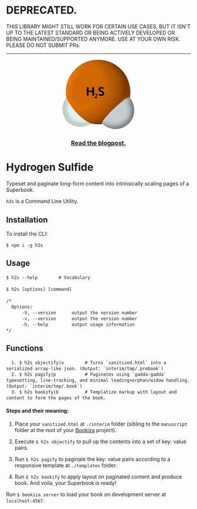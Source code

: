 # DEPRECATED.

THIS LIBRARY MIGHT STILL WORK FOR CERTAIN USE CASES, BUT IT ISN'T UP TO THE LATEST STANDARD OR BEING ACTIVELY DEVELOPED OR BEING MAINTAINED/SUPPORTED ANYMORE. USE AT YOUR OWN RISK. PLEASE DO NOT SUBMIT PRs. 

---

<div align="center">
  <a href="https://bookiza.io">
    <img src="art/h2s.jpg" alt="Tech Interview Handbook" width="200">
  </a>
  <br>
  <h3>
    <a href="https://bubblin.io/blog/h2s">Read the blogpost.</a>
  </h3>
</div>


# Hydrogen Sulfide

Typeset and paginate long-form content into intrinsically scaling pages of a Superbook.

`h2s` is a Command Line Utility.


## Installation

To install the CLI:

```nodejs
$ npm i -g h2s
```

## Usage

```nodejs
$ h2s --help 		# Vocabulary

$ h2s [options] [command]
	
/*
  Options:
	  -V, --version      output the version number
	  -v, --version      output the version number
	  -h, --help         output usage information
*/
```
## Functions

	  1. $ h2s objectify|o        # Turns `sanitized.html` into a serialized array-like json. (Output: `interim/tmp/.prebook`)
	  2. $ h2s pagify|p           # Paginates using `gadda-gadda` typesetting, line-tracking, and minimal leading+orphan/widow handling. (Output: `interim/tmp/.book`)
	  3. $ h2s bookify|b          # Templatize markup with layout and content to form the pages of the book. 


#### Steps and their meaning:

1. Place your `sanitized.html` at `./interim` folder (sibling to the `manuscript` folder at the root of your [Bookiza](https://bookiza.io) project). 

2. Execute `$ h2s objectify` to pull up the contents into a set of key: value pairs. 

3. Run `$ h2s pagify` to paginate the key: value pairs according to a responsive template at `./templates` folder.

5. Run `$ h2s bookify` to apply layout on paginated content and produce book. And voila, your Superbook is ready!

Run `$ bookiza server` to load your book on development server at `localhost:4567`.


